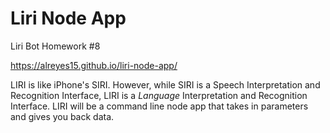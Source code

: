 # Liri Node App

Liri Bot Homework #8


 https://alreyes15.github.io/liri-node-app/


LIRI is like iPhone's SIRI. However, while SIRI is a Speech Interpretation and Recognition Interface, LIRI is a _Language_ Interpretation and Recognition Interface. LIRI will be a command line node app that takes in parameters and gives you back data.
